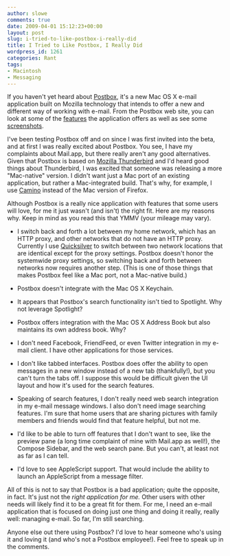 ```yaml
---
author: slowe
comments: true
date: 2009-04-01 15:12:23+00:00
layout: post
slug: i-tried-to-like-postbox-i-really-did
title: I Tried to Like Postbox, I Really Did
wordpress_id: 1261
categories: Rant
tags:
- Macintosh
- Messaging
---
```


If you haven't yet heard about [Postbox](http://www.postbox-inc.com/), it's a new Mac OS X e-mail application built on Mozilla technology that intends to offer a new and different way of working with e-mail. From the Postbox web site, you can look at some of the [features](http://www.postbox-inc.com/features) the application offers as well as see some [screenshots](http://www.postbox-inc.com/screenshots).

I've been testing Postbox off and on since I was first invited into the beta, and at first I was really excited about Postbox. You see, I have my complaints about Mail.app, but there really aren't any good alternatives. Given that Postbox is based on [Mozilla Thunderbird](http://www.mozillamessaging.com/en-US/thunderbird/) and I'd heard good things about Thunderbird, I was excited that someone was releasing a more "Mac-native" version. I didn't want just a Mac port of an existing application, but rather a Mac-integrated build. That's why, for example, I use [Camino](http://www.caminobrowser.org/) instead of the Mac version of Firefox.

Although Postbox is a really nice application with features that some users will love, for me it just wasn't (and isn't) the right fit. Here are my reasons why. Keep in mind as you read this that YMMV (your mileage may vary).

* I switch back and forth a lot between my home network, which has an HTTP proxy, and other networks that do not have an HTTP proxy. Currently I use [Quicksilver](http://www.blacktree.com/) to switch between two network locations that are identical except for the proxy settings. Postbox doesn't honor the systemwide proxy settings, so switching back and forth between networks now requires another step. (This is one of those things that makes Postbox feel like a Mac port, not a Mac-native build.)

* Postbox doesn't integrate with the Mac OS X Keychain.

* It appears that Postbox's search functionality isn't tied to Spotlight. Why not leverage Spotlight?

* Postbox offers integration with the Mac OS X Address Book but also maintains its own address book. Why?

* I don't need Facebook, FriendFeed, or even Twitter integration in my e-mail client. I have other applications for those services.

* I don't like tabbed interfaces. Postbox does offer the ability to open messages in a new window instead of a new tab (thankfully!), but you can't turn the tabs off. I suppose this would be difficult given the UI layout and how it's used for the search features.

* Speaking of search features, I don't really need web search integration in my e-mail message windows. I also don't need image searching features. I'm sure that home users that are sharing pictures with family members and friends would find that feature helpful, but not me.

* I'd like to be able to turn off features that I don't want to see, like the preview pane (a long time complaint of mine with Mail.app as well!), the Compose Sidebar, and the web search pane. But you can't, at least not as far as I can tell.

* I'd love to see AppleScript support. That would include the ability to launch an AppleScript from a message filter.

All of this is not to say that Postbox is a bad application; quite the opposite, in fact. It's just not the _right application for me._ Other users with other needs will likely find it to be a great fit for them. For me, I need an e-mail application that is focused on doing just one thing and doing it really, really well: managing e-mail. So far, I'm still searching.

Anyone else out there using Postbox? I'd love to hear someone who's using it and loving it (and who's not a Postbox employee!). Feel free to speak up in the comments.
